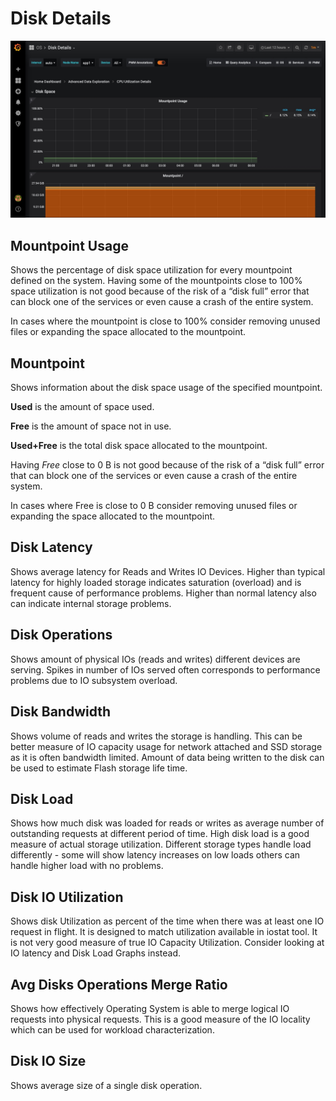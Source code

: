 # Disk Details

![image](../../_images/PMM_Disk_Details.jpg)

## Mountpoint Usage

Shows the percentage of disk space utilization for every mountpoint defined on the system. Having some of the mountpoints close to 100% space utilization is not good because of the risk of a “disk full” error that can block one of the services or even cause a crash of the entire system.

In cases where the mountpoint is close to 100% consider removing unused files or expanding the space allocated to the mountpoint.

## Mountpoint

Shows information about the disk space usage of the specified mountpoint.

**Used** is the amount of space used.

**Free** is the amount of space not in use.

**Used+Free** is the total disk space allocated to the mountpoint.

Having *Free* close to 0 B is not good because of the risk of a “disk full” error that can block one of the services or even cause a crash of the entire system.

In cases where Free is close to 0 B consider removing unused files or expanding the space allocated to the mountpoint.

## Disk Latency

Shows average latency for Reads and Writes IO Devices.  Higher than typical latency for highly loaded storage indicates saturation (overload) and is frequent cause of performance problems.  Higher than normal latency also can indicate internal storage problems.

## Disk Operations

Shows amount of physical IOs (reads and writes) different devices are serving. Spikes in number of IOs served often corresponds to performance problems due to IO subsystem overload.

## Disk Bandwidth

Shows volume of reads and writes the storage is handling. This can be better measure of IO capacity usage for network attached and SSD storage as it is often bandwidth limited.  Amount of data being written to the disk can be used to estimate Flash storage life time.

## Disk Load

Shows how much disk was loaded for reads or writes as average number of outstanding requests at different period of time.  High disk load is a good measure of actual storage utilization. Different storage types handle load differently - some will show latency increases on low loads others can handle higher load with no problems.

## Disk IO Utilization

Shows disk Utilization as percent of the time when there was at least one IO request in flight. It is designed to match utilization available in iostat tool. It is not very good measure of true IO Capacity Utilization. Consider looking at IO latency and Disk Load Graphs instead.

## Avg Disks Operations Merge Ratio

Shows how effectively Operating System is able to merge logical IO requests into physical requests.  This is a good measure of the IO locality which can be used for workload characterization.

## Disk IO Size

Shows average size of a single disk operation.
